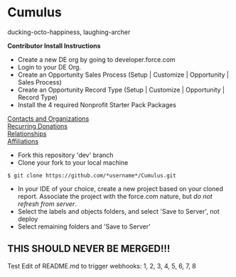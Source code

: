 Cumulus
=======

ducking-octo-happiness, laughing-archer


**Contributor Install Instructions**

* Create a new DE org by going to developer.force.com
* Login to your DE Org. 
* Create an Opportunity Sales Process (Setup | Customize | Opportunity | Sales Process)
* Create an Opportunity Record Type (Setup | Customize | Opportunity | Record Type)
* Install the 4 required Nonprofit Starter Pack Packages  
  
<a href="http://foundation.force.com/packages/contactsandorganizations" target="_blank">Contacts and Organizations</a>  
<a href="http://foundation.force.com/packages/recurringdonations" target="_blank">Recurring Donations</a>  
<a href="http://foundation.force.com/packages/relationships" target="_blank">Relationships</a>  
<a href="http://foundation.force.com/packages/affiliations" target="_blank">Affiliations</a>  
  
* Fork this repository 'dev' branch
* Clone your fork to your local machine
```
$ git clone https://github.com/*username*/Cumulus.git
```
* In your IDE of your choice, create a new project based on your cloned report. Associate the project with the force.com nature, but *do not refresh from server*.
* Select the labels and objects folders, and select 'Save to Server', not deploy
* Select remaining folders and 'Save to Server'

THIS SHOULD NEVER BE MERGED!!!
------------------------------
Test Edit of README.md to trigger webhooks:
1, 2, 3, 4, 5, 6, 7, 8
